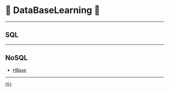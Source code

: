 # :rocket: DataBaseLearning :facepunch:
---
## SQL
---
## NoSQL
- [HBase][6]
















---
[1]:
[2]:
[3]:
[4]:
[5]:

[6]: https://github.com/Jie-Yuan/0_BigData/blob/master/1_DataBase/2_NoSQL/1_HBase.md
